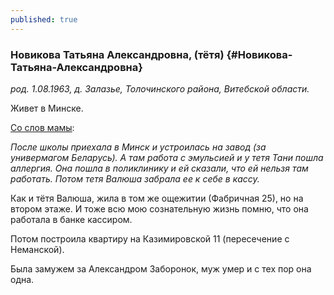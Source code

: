 ```yaml
---
published: true
---
```


### Новикова Татьяна Александровна, (тётя) {#Новикова-Татьяна-Александровна}

_род. 1.08.1963, д. Залазье, Толочинского района, Витебской области._

Живет в Минске.

[Со слов мамы](#Новикова-Светлана-Александровна):

_После школы приехала в Минск и устроилась на завод (за универмагом Беларусь). 
А там работа с эмульсией и у тетя Тани пошла аллергия. 
Она пошла в поликлинику и ей сказали, что ей нельзя там работать. 
Потом тетя Валюша забрала ее к себе в кассу._

Как и тётя Валюша, жила в том же ощежитии (Фабричная 25), но на втором этаже. 
И тоже всю мою сознательную жизнь помню, что она работала в банке кассиром.

Потом построила квартиру на Казимировской 11 (пересечение с Неманской).

Была замужем за Александром Заборонок, муж умер и с тех пор она одна.
        
